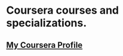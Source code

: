 # Coursera courses and specializations.

## [My Coursera Profile](https://www.coursera.org/user/fd1cd715b8a4439d4454bd26a9f79be7)


